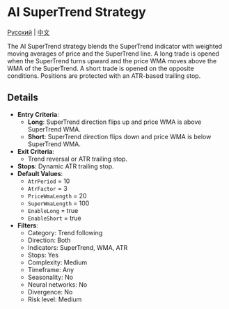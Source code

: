 # AI SuperTrend Strategy
[Русский](README_ru.md) | [中文](README_cn.md)

The AI SuperTrend strategy blends the SuperTrend indicator with weighted moving averages of price and the SuperTrend line. A long trade is opened when the SuperTrend turns upward and the price WMA moves above the WMA of the SuperTrend. A short trade is opened on the opposite conditions. Positions are protected with an ATR-based trailing stop.

## Details

- **Entry Criteria**:
  - **Long**: SuperTrend direction flips up and price WMA is above SuperTrend WMA.
  - **Short**: SuperTrend direction flips down and price WMA is below SuperTrend WMA.
- **Exit Criteria**:
  - Trend reversal or ATR trailing stop.
- **Stops**: Dynamic ATR trailing stop.
- **Default Values**:
  - `AtrPeriod` = 10
  - `AtrFactor` = 3
  - `PriceWmaLength` = 20
  - `SuperWmaLength` = 100
  - `EnableLong` = true
  - `EnableShort` = true
- **Filters**:
  - Category: Trend following
  - Direction: Both
  - Indicators: SuperTrend, WMA, ATR
  - Stops: Yes
  - Complexity: Medium
  - Timeframe: Any
  - Seasonality: No
  - Neural networks: No
  - Divergence: No
  - Risk level: Medium

